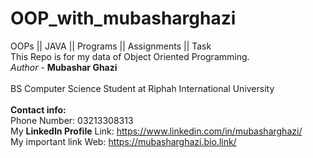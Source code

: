 # OOP_with_mubasharghazi
OOPs || JAVA || Programs || Assignments || Task
<be><br>
This Repo is for my data of Object Oriented Programming.
<be><br>
<i>Author</i> - <b>Mubashar Ghazi</b>
<br><br>
BS Computer Science Student at Riphah International University
<br><br>
<b>Contact info:</b> <br>Phone Number: 03213308313
<br>
My <b>LinkedIn Profile</b> Link: https://www.linkedin.com/in/mubasharghazi/
<br>
My important link Web: https://mubasharghazi.bio.link/
